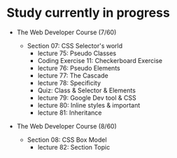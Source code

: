 # Study currently in progress

  - The Web Developer Course (7/60)
    - Section 07: CSS Selector's world
      - lecture 75: Pseudo Classes
      - Coding Exercise 11: Checkerboard Exercise
      - lecture 76: Pseudo Elements
      - lecture 77: The Cascade
      - lecture 78: Specificity
      - Quiz: Class & Selector & Elements
      - lecture 79: Google Dev tool & CSS
      - lecture 80: Inline styles & important
      - lecture 81: Inheritance

  - The Web Developer Course (8/60)
    - Section 08: CSS Box Model
      - lecture 82: Section Topic      